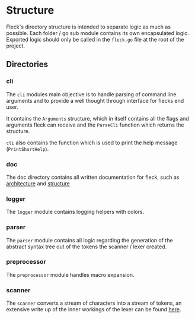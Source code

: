 # Structure

Fleck's directory structure is intended to separate logic as much as possible.
Each folder / go sub module contains its own encapsulated logic.
Exported logic should only be called in the `fleck.go` file at the root of the project.

## Directories

### cli

The `cli` modules main objective is to handle parsing of command line arguments and to provide a well thought through interface for flecks end user.

It contains the `Arguments` structure, which in itself contains all the flags and arguments fleck can receive and the `ParseCli` function which returns the structure.

`cli` also contains the function which is used to print the help message (`PrintShortHelp`).

### doc

The doc directory contains all written documentation for fleck, such as [architecture](./Architecture.md) and [structure](#)

### logger

The `logger` module contains logging helpers with colors.

### parser

The `parser` module contains all logic regarding the generation of the abstract syntax tree out of the tokens the scanner / lexer created.

### preprocessor

The `preprocessor` module handles macro expansion.

### scanner

The `scanner` converts a stream of characters into a stream of tokens, an extensive write up of the inner workings of the lexer can be found [here](https://xnacly.me/posts/2023/lexer-markdown/).
